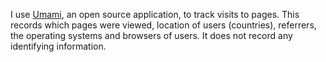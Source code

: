 I use [Umami](https://umami.is), an open source application, to track visits to pages.  This records which pages were viewed, location of users (countries), referrers, the operating systems and browsers of users.  It does not record any identifying information.  